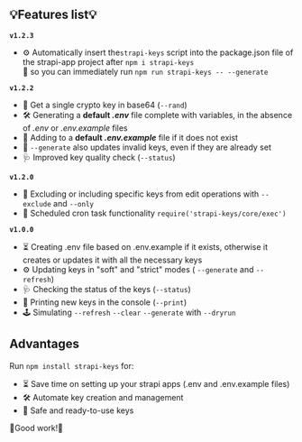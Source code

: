 ## 💡Features list💡

**`v1.2.3`**
- ⚙️ Automatically insert the`strapi-keys` script into the package.json file of the strapi-app project after `npm i strapi-keys`  
  🏇 so you can immediately run `npm run strapi-keys -- --generate`

**`v1.2.2`**
- 🎲 Get a single crypto key in base64 (`--rand`)
- 🛠 Generating a **default _.env_** file complete with variables, in the absence of _.env_ or _.env.example_ files
- 🧩 Adding to a **default _.env.example_** file if it does not exist
- 🔏 `--generate` also updates invalid keys, even if they are already set
- 🩺 Improved key quality check (`--status`)

**`v1.2.0`**
- 🎯  Excluding or including specific keys from edit operations with `--exclude` and `--only`
- 📆  Scheduled cron task functionality `require('strapi-keys/core/exec')`

**`v1.0.0`**
- ⏳ Creating .env file based on .env.example if it exists, otherwise it creates or updates it with all the necessary keys
- ⚙️ Updating keys in "soft" and "strict" modes ( `--generate` and `--refresh`)
- 🩺 Checking the status of the keys (`--status`)
- 🔑 Printing new keys in the console (`--print`)
- 🕹 Simulating `--refresh` `--clear` `--generate`  with `--dryrun`

## Advantages
Run `npm install strapi-keys` for:
- ⏳ Save time on setting up your strapi apps (.env and .env.example files)
- 🛠 Automate key creation and management
- 🔑 Safe and ready-to-use keys

🎳Good work!🚀
